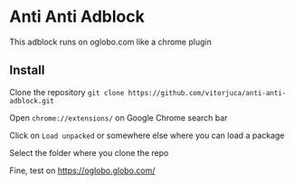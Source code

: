 # Anti Anti Adblock

This adblock runs on oglobo.com like a chrome plugin

## Install

Clone the repository `git clone https://github.com/vitorjuca/anti-anti-adblock.git`

Open `chrome://extensions/` on Google Chrome search bar

Click on `Load unpacked` or somewhere else where you can load a package

Select the folder where you clone the repo

Fine, test on https://oglobo.globo.com/
